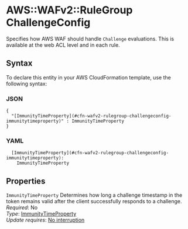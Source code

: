 # AWS::WAFv2::RuleGroup ChallengeConfig<a name="aws-properties-wafv2-rulegroup-challengeconfig"></a>

Specifies how AWS WAF should handle `Challenge` evaluations\. This is available at the web ACL level and in each rule\.

## Syntax<a name="aws-properties-wafv2-rulegroup-challengeconfig-syntax"></a>

To declare this entity in your AWS CloudFormation template, use the following syntax:

### JSON<a name="aws-properties-wafv2-rulegroup-challengeconfig-syntax.json"></a>

```
{
  "[ImmunityTimeProperty](#cfn-wafv2-rulegroup-challengeconfig-immunitytimeproperty)" : ImmunityTimeProperty
}
```

### YAML<a name="aws-properties-wafv2-rulegroup-challengeconfig-syntax.yaml"></a>

```
  [ImmunityTimeProperty](#cfn-wafv2-rulegroup-challengeconfig-immunitytimeproperty):
    ImmunityTimeProperty
```

## Properties<a name="aws-properties-wafv2-rulegroup-challengeconfig-properties"></a>

`ImmunityTimeProperty` <a name="cfn-wafv2-rulegroup-challengeconfig-immunitytimeproperty"></a>
Determines how long a challenge timestamp in the token remains valid after the client successfully responds to a challenge\.  
_Required_: No  
_Type_: [ImmunityTimeProperty](aws-properties-wafv2-rulegroup-immunitytimeproperty.md)  
_Update requires_: [No interruption](https://docs.aws.amazon.com/AWSCloudFormation/latest/UserGuide/using-cfn-updating-stacks-update-behaviors.html#update-no-interrupt)
